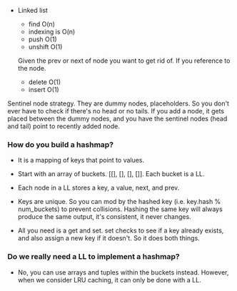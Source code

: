- Linked list
    - find O(n)
    - indexing is O(n)
    - push O(1)
    - unshift O(1)

    Given the prev or next of node you want to get rid of. If you reference to the node.
    - delete O(1)
    - insert O(1)

Sentinel node strategy. They are dummy nodes, placeholders. So you don't ever have to check if there's no head or no tails. If you add a node, it gets placed between the dummy nodes, and you have the sentinel nodes (head and tail) point to recently added node.


### How do you build a hashmap?
- It is a mapping of keys that point to values.
- Start with an array of buckets. [[], [], [], []]. Each bucket is a LL.
- Each node in a LL stores a key, a value, next, and prev.
- Keys are unique. So you can mod by the hashed key (i.e. key.hash % num_buckets) to prevent collisions. Hashing the same key will always produce the same output, it's consistent, it never changes.

- All you need is a get and set. set checks to see if a key already exists, and also assign a new key if it doesn't. So it does both things.

### Do we really need a LL to implement a hashmap?
- No, you can use arrays and tuples within the buckets instead. However, when we consider LRU caching, it can only be done with a LL.
